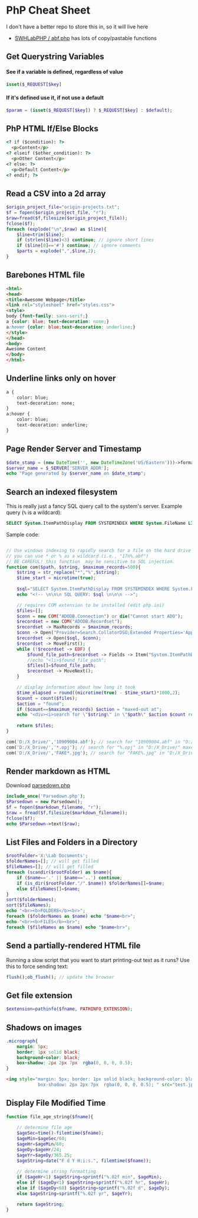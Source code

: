# PhP Cheat Sheet
I don't have a better repo to store this in, so it will live here

* [SWHLabPHP / abf.php](https://github.com/swharden/SWHLabPHP/blob/master/recode/src/functions/abf.php) has lots of copy/pastable functions

## Get Querystring Variables

#### See if a variable is defined, regardless of value
```php
isset($_REQUEST[$key]
```

#### If it's defined use it, if not use a default
```php
$param = (isset($_REQUEST[$key]) ? $_REQUEST[$key] : $default);
```

## PhP HTML If/Else Blocks
```html
<? if ($condition): ?>
  <p>Content</p>
<? elseif ($other_condition): ?>
  <p>Other Content</p>
<? else: ?>
  <p>Default Content</p>
<? endif; ?>
```

## Read a CSV into a 2d array
```php
$origin_project_file="origin-projects.txt";
$f = fopen($origin_project_file, "r");
$raw=fread($f,filesize($origin_project_file));
fclose($f);
foreach (explode("\n",$raw) as $line){
    $line=trim($line);
    if (strlen($line)<3) continue; // ignore short lines
    if ($line[0]=='#') continue; // ignore comments
    $parts = explode(",",$line,2);
}
```

## Barebones HTML file
```html
<html>
<head>
<title>Awesome Webpage</title>
<link rel="stylesheet" href="styles.css">
<style>
body {font-family: sans-serif;}
a {color: blue; text-decoration: none;}
a:hover {color: blue;text-decoration: underline;}
</style>
</head>
<body>
Awesome Content
</body>
</html>
```

## Underline links only on hover
```html
a {
    color: blue;
    text-decoration: none;
}
a:hover {
    color: blue;
    text-decoration: underline;
}
```

## Page Render Server and Timestamp
```php
$date_stamp = (new DateTime('', new DateTimeZone('US/Eastern')))->format('Y-m-d H:i:s'); 
$server_name = $_SERVER['SERVER_ADDR'];
echo "Page generated by $server_name on $date_stamp";
```

## Search an indexed filesystem

This is really just a fancy SQL query call to the system's server.
Example query (`%` is a wildcard):
```sql
SELECT System.ItemPathDisplay FROM SYSTEMINDEX WHERE System.FileName LIKE '10909%.abf' 
```

Sample code:
```php

// Use windows indexing to rapidly search for a file on the hard drive
// you can use * or % as a wildcard (i.e., "17n%.abf")
// BE CAREFUL! this function  may be sensitive to SQL injection.
function com($path, $string, $maximum_records=500){
    $string = str_replace("*","%",$string);
    $time_start = microtime(true);
    
    $sql="SELECT System.ItemPathDisplay FROM SYSTEMINDEX WHERE System.FileName LIKE '$string'";
    echo "<!-- \n\n\n SQL QUERY: $sql \n\n\n -->";

    // requires COM extension to be installed (edit php.ini)
    $files=[];
    $conn = new COM("ADODB.Connection") or die("Cannot start ADO");
    $recordset = new COM("ADODB.Recordset");
    $recordset -> MaxRecords = $maximum_records;
    $conn -> Open("Provider=Search.CollatorDSO;Extended Properties='Application=Windows';");
    $recordset -> Open($sql, $conn);
    $recordset -> MoveFirst();   
    while (!$recordset -> EOF) {
        $found_file_path=$recordset -> Fields -> Item("System.ItemPathDisplay") -> Value;
        //echo "<li>$found_file_path";
        $files[]=$found_file_path;
        $recordset -> MoveNext();
    }

    // display information about how long it took
    $time_elapsed = round((microtime(true) - $time_start)*1000,2);
    $count = count($files);
    $action = "found";
    if ($count==$maximum_records) $action = "maxed-out at";
    echo "<div><i>search for \"$string\" in \"$path\" $action $count results in $time_elapsed</i> ms</div>";
    
    return $files;
}

com('D:/X_Drive/','10909004.abf'); // search for "10909004.abf" in "D:/X_Drive/" found 1 results in 13.04 ms
com('D:/X_Drive/','*.opj'); // search for "%.opj" in "D:/X_Drive/" maxed-out at 500 results in 142.9 ms
com('D:/X_Drive/','FAKE*.jpg'); // search for "FAKE%.jpg" in "D:/X_Drive/" found 2 results in 1.15 ms

```


## Render markdown as HTML
Download [parsedown.php](https://github.com/erusev/parsedown)
```php
include_once('Parsedown.php');
$Parsedown = new Parsedown();
$f = fopen($markdown_filename, "r");
$raw = fread($f,filesize($markdown_filename));
fclose($f);
echo $Parsedown->text($raw);
```

## List Files and Folders in a Directory
```php
$rootFolder='X:\Lab Documents';
$folderNames=[]; // will get filled
$fileNames=[]; // will get filled
foreach (scandir($rootFolder) as $name){
    if ($name=='.' || $name=='..') continue;
    if (is_dir($rootFolder."/".$name)) $folderNames[]=$name;
    else $fileNames[]=$name;
}
sort($folderNames);
sort($fileNames);
echo "<br><b>FOLDERS</b><br>";
foreach ($folderNames as $name) echo "$name<br>";
echo "<br><b>FILES</b><br>";
foreach ($fileNames as $name) echo "$name<br>";
```

## Send a partially-rendered HTML file
Running a slow script that you want to start printing-out text as it runs? Use this to force sending text:
```php
flush();ob_flush(); // update the browser
```

## Get file extension
```php
$extension=pathinfo($fname, PATHINFO_EXTENSION);
```

## Shadows on images
```css
.micrograph{
    margin: 5px;
    border: 1px solid black;
    background-color: black;
    box-shadow: 2px 2px 7px  rgba(0, 0, 0, 0.5); 
}
```

```html
<img style="margin: 5px; border: 1px solid black; background-color: black;
            box-shadow: 2px 2px 7px  rgba(0, 0, 0, 0.5); " src="test.jpg" />
```

## Display File Modified Time
```php
function file_age_string($fname){
    
    // determine file age
    $ageSec=time()-filemtime($fname);
    $ageMin=$ageSec/60;
    $ageHr=$ageMin/60;
    $ageDy=$ageHr/24;
    $ageYr=$ageDy/365.25;
    $ageString=date("F d Y H:i:s.", filemtime($fname));
    
    // determine string formatting
    if ($ageHr<1) $ageString=sprintf("%.02f min", $ageMin);
    else if ($ageDy<1) $ageString=sprintf("%.02f hr", $ageHr); 
    else if ($ageDy<60) $ageString=sprintf("%.02f d", $ageDy);
    else $ageString=sprintf("%.02f yr", $ageYr);

    return $ageString;
}
```
